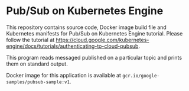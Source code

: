 # Pub/Sub on Kubernetes Engine

This repository contains source code, Docker image build file and Kubernetes
manifests for Pub/Sub on Kubernetes Engine tutorial. Please follow the tutorial
at https://cloud.google.com/kubernetes-engine/docs/tutorials/authenticating-to-cloud-pubsub.

This program reads messaged published on a particular topic and prints them on
standard output.

Docker image for this application is available at
`gcr.io/google-samples/pubsub-sample:v1`.

